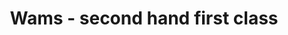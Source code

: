 ---
title: "Wams - second hand first class"
url: /jenbach/wams-second-hand-first-class/
shop: Gebrauchtwaren
---